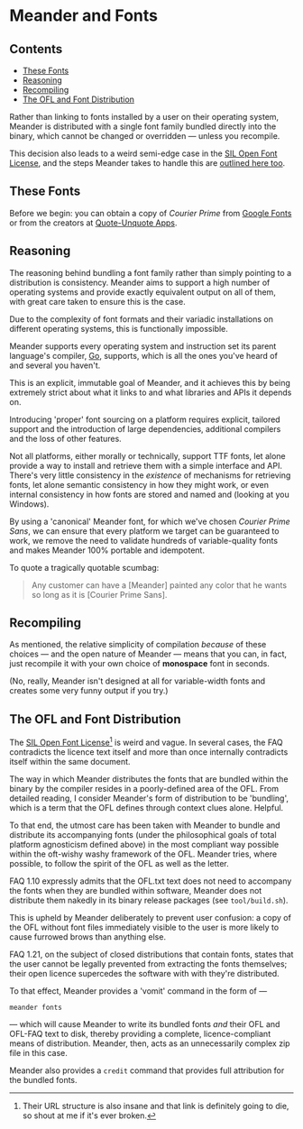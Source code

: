# Meander and Fonts

## Contents
<!-- MarkdownTOC autolink=true -->

- [These Fonts](#these-fonts)
- [Reasoning](#reasoning)
- [Recompiling](#recompiling)
- [The OFL and Font Distribution](#the-ofl-and-font-distribution)

<!-- /MarkdownTOC -->

[ofl_link]: https://scripts.sil.org/cms/scripts/page.php?site_id=nrsi&id=OFL

Rather than linking to fonts installed by a user on their operating system, Meander is distributed with a single font family bundled directly into the binary, which cannot be changed or overridden — unless you recompile.

This decision also leads to a weird semi-edge case in the [SIL Open Font License][ofl_link], and the steps Meander takes to handle this are [outlined here too](the-ofl-and-font-distribution).

## These Fonts

Before we begin: you can obtain a copy of *Courier Prime*  from [Google Fonts](https://fonts.google.com/specimen/Courier+Prime) or from the creators at [Quote-Unquote Apps](https://quoteunquoteapps.com/courierprime/).

## Reasoning

The reasoning behind bundling a font family rather than simply pointing to a distribution is consistency.  Meander aims to support a high number of operating systems and provide exactly equivalent output on all of them, with great care taken to ensure this is the case.

Due to the complexity of font formats and their variadic installations on different operating systems, this is functionally impossible.

Meander supports every operating system and instruction set its parent language's compiler, [Go](https://go.dev), supports, which is all the ones you've heard of and several you haven't.

This is an explicit, immutable goal of Meander, and it achieves this by being extremely strict about what it links to and what libraries and APIs it depends on.

Introducing 'proper' font sourcing on a platform requires explicit, tailored support and the introduction of large dependencies, additional compilers and the loss of other features.

Not all platforms, either morally or technically, support TTF fonts, let alone provide a way to install and retrieve them with a simple interface and API.  There's very little consistency in the *existence* of mechanisms for retrieving fonts, let alone semantic consistency in how they might work, or even internal consistency in how fonts are stored and named and (looking at you Windows).

By using a 'canonical' Meander font, for which we've chosen *Courier Prime Sans*, we can ensure that every platform we target can be guaranteed to work, we remove the need to validate hundreds of variable-quality fonts and makes Meander 100% portable and idempotent.

To quote a tragically quotable scumbag:

> Any customer can have a [Meander] painted any color that he wants so long as it is [Courier Prime Sans].

## Recompiling

As mentioned, the relative simplicity of compilation *because* of these choices — and the open nature of Meander — means that you can, in fact, just recompile it with your own choice of **monospace** font in seconds.

(No, really, Meander isn't designed at all for variable-width fonts and creates some very funny output if you try.)

## The OFL and Font Distribution

The [SIL Open Font License][ofl_link][^1] is weird and vague.  In several cases, the FAQ contradicts the licence text itself and more than once internally contradicts itself within the same document.

The way in which Meander distributes the fonts that are bundled within the binary by the compiler resides in a poorly-defined area of the OFL.  From detailed reading, I consider Meander's form of distribution to be 'bundling', which is a term that the OFL defines through context clues alone.  Helpful.

To that end, the utmost care has been taken with Meander to bundle and distribute its accompanying fonts (under the philosophical goals of total platform agnosticism defined above) in the most compliant way possible within the oft-wishy washy framework of the OFL.  Meander tries, where possible, to follow the spirit of the OFL as well as the letter.

FAQ 1.10 expressly admits that the OFL.txt text does not need to accompany the fonts when they are bundled within software, Meander does not distribute them nakedly in its binary release packages (see `tool/build.sh`).

This is upheld by Meander deliberately to prevent user confusion: a copy of the OFL without font files immediately visible to the user is more likely to cause furrowed brows than anything else.

FAQ 1.21, on the subject of closed distributions that contain fonts, states that the user cannot be legally prevented from extracting the fonts themselves; their open licence supercedes the software with with they're distributed.

To that effect, Meander provides a 'vomit' command in the form of —

	meander fonts

— which will cause Meander to write its bundled fonts *and* their OFL and OFL-FAQ text to disk, thereby providing a complete, licence-compliant means of distribution.  Meander, then, acts as an unnecessarily complex zip file in this case.

Meander also provides a `credit` command that provides full attribution for the bundled fonts.

[^1]: Their URL structure is also insane and that link is definitely going to die, so shout at me if it's ever broken.